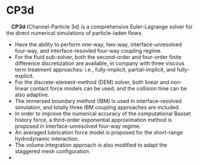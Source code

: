 # CP3d
&emsp;**CP3d** (Channel-Particle 3d) is a comprehensive Euler-Lagrange solver for the direct numerical simulations of particle-laden flows.

* Have the ability to perform one-way, two-way, interface-unresolved four-way, and interface-resovled four-way coupling regime.
* For the fluid sub-solver, both the second-order and four-order finite difference discretization are available, in company with three viscous term treatment approaches: i.e., fully-implicit, partial-implicit, and fully-explicit.
* For the discrete-element-method (DEM) solver, both linear and non-linear contact force models can be used, and the collision time can be also adaptive.
* The immersed boundary method (IBM) is used in interface-resolved simulation, and totally three IBM coupling approaches are included.
* In order to improve the numerical accuracy of the computational Basset history force, a third-order exponential approximation method is proposed in interface-unresolved four-way regime.
* An averaged lubrication force model is proposed for the short-range hydrodynamic interaction.
* The volume integration approach is also modified to adapt the staggered mesh configuration.
* 
